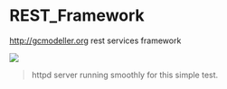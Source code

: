 # REST_Framework
http://gcmodeller.org rest services framework

![](https://raw.githubusercontent.com/xieguigang/REST_Framework/master/doc/2016-05-26%20(1).png)
> httpd server running smoothly for this simple test.
